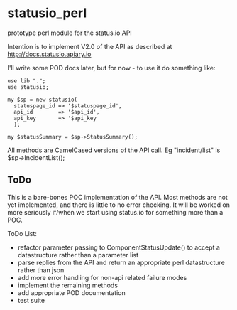 # statusio_perl
prototype perl module for the status.io API

Intention is to implement V2.0 of the API as described at http://docs.statusio.apiary.io

I'll write some POD docs later, but for now - to use it do something like:
```
use lib ".";
use statusio;

my $sp = new statusio(
  statuspage_id => '$statuspage_id',
  api_id        => '$api_id',
  api_key       => '$api_key
  );

my $statusSummary = $sp->StatusSummary();
```

All methods are CamelCased versions of the API call.  Eg "incident/list" is $sp->IncidentList();

## ToDo
This is a bare-bones POC implementation of the API.  Most methods are not yet implemented, and there is little to no error checking.  It will be worked on more seriously if/when we start using status.io for something more than a POC.

ToDo List:
* refactor parameter passing to ComponentStatusUpdate() to accept a datastructure rather than a parameter list
* parse replies from the API and return an appropriate perl datastructure rather than json
* add more error handling for non-api related failure modes
* implement the remaining methods
* add appropriate POD documentation
* test suite
